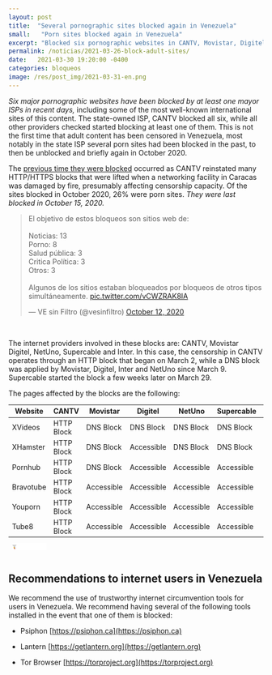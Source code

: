 ```yaml
---
layout: post
title:  "Several pornographic sites blocked again in Venezuela"
small:   "Porn sites blocked again in Venezuela"
excerpt: "Blocked six pornographic websites in CANTV, Movistar, Digitel, NetUno, Supercable and Inter"
permalink: /noticias/2021-03-26-block-adult-sites/
date:   2021-03-30 19:20:00 -0400
categories: bloqueos
image: /res/post_img/2021-03-31-en.png
---
```


*Six major pornographic websites have been blocked by at least one mayor ISPs in recent days,* including some of the most well-known international sites of this content. The state-owned ISP, CANTV blocked all six, while all other providers checked started blocking at least one of them. This is not the first time that adult content has been censored in Venezuela, most notably in the state ISP several porn sites had been blocked in the past, to then be unblocked and briefly again in October 2020.

The [previous time they were blocked](https://vesinfiltro.com/noticias/2020-10-12-30_nuevos_bloqueos_cantv/) occurred as CANTV reinstated many HTTP/HTTPS blocks that were lifted when a networking facility in Caracas was damaged by fire, presumably affecting censorship capacity. Of the sites blocked in October 2020, 26% were porn sites. *They were last blocked in October 15, 2020.*

<blockquote class="twitter-tweet" data-conversation="none" data-theme="light"><p lang="es" dir="ltr">El objetivo de estos bloqueos son sitios web de:<br><br>Noticias: 13<br>Porno: 8<br>Salud pública: 3<br>Critica Política: 3<br>Otros: 3<br><br>Algunos de los sitios estaban bloqueados por bloqueos de otros tipos simultáneamente. <a href="https://t.co/vCWZRAK8IA">pic.twitter.com/vCWZRAK8IA</a></p>&mdash; VE sin Filtro (@vesinfiltro) <a href="https://twitter.com/vesinfiltro/status/1315765218077814784?ref_src=twsrc%5Etfw">October 12, 2020</a></blockquote> <script async src="https://platform.twitter.com/widgets.js" charset="utf-8"></script>

<br/>

The internet providers involved in these blocks are: CANTV, Movistar Digitel, NetUno, Supercable and Inter. In this case, the censorship in CANTV operates through an HTTP block that began on March 2, while a DNS block was applied by Movistar, Digitel, Inter and NetUno since March 9. Supercable started the block a few weeks later on March 29.

The pages affected by the blocks are the following:

<div class="table-responsive">
 <table class="blocklist">
    <thead>
      <tr>
        <th>Website</th>
        <th>CANTV</th>
        <th>Movistar</th>
        <th>Digitel</th>
        <th>NetUno</th>
        <th>Supercable</th>
        <th>Inter</th>
      </tr>
    </thead>
    <tbody>
      <tr>
        <td>XVideos</td>
        <td class="block">HTTP Block</td>
        <td class="block">DNS Block</td>
        <td class="block">DNS Block</td>
        <td class="block">DNS Block</td>
        <td class="block">DNS Block</td>
        <td class="block">DNS Block</td>
      </tr>
      <tr>
        <td>XHamster</td>
        <td class="block">HTTP Block</td>
        <td class="block">DNS Block</td>
        <td class="accesible">Accessible</td>
        <td class="block">DNS Block</td>
        <td class="block">DNS Block</td>
        <td class="accesible">Accessible</td>
      </tr>
      <tr>
        <td>Pornhub</td>
        <td class="block">HTTP Block</td>
        <td class="block">DNS Block</td>
        <td class="accesible">Accessible</td>
        <td class="accesible">Accessible</td>
        <td class="accesible">Accessible</td>
        <td class="block">DNS Block</td>
      </tr>
      <tr>
        <td>Bravotube</td>
        <td class="block">HTTP Block</td>
        <td class="accesible">Accessible</td>
        <td class="accesible">Accessible</td>
        <td class="accesible">Accessible</td>
        <td class="accesible">Accessible</td>
        <td class="accesible">Accessible</td>
      </tr>
      <tr>
        <td>Youporn</td>
        <td class="block">HTTP Block</td>
        <td class="accesible">Accessible</td>
        <td class="accesible">Accessible</td>
        <td class="accesible">Accessible</td>
        <td class="accesible">Accessible</td>
        <td class="accesible">Accessible</td>
      </tr>
      <tr>
        <td>Tube8</td>
        <td class="block">HTTP Block</td>
        <td class="accesible">Accessible</td>
        <td class="accesible">Accessible</td>
        <td class="accesible">Accessible</td>
        <td class="accesible">Accessible</td>
        <td class="accesible">Accessible</td>
      </tr>
    </tbody>
  <tfoot>
      <tr>
        <td>
            <img src="/res/VeSinFiltro-long.svg" />
        </td>
        <td></td>
        <td></td>
        <td></td>
        <td></td>
        <td></td>
        <td class="social">
          @VEsinFiltro<br>
          vesinfiltro.com
        </td>
      </tr>
    </tfoot>
  </table>
</div>

## Recommendations to internet users in Venezuela

We recommend the use of trustworthy internet circumvention tools for users in Venezuela. We recommend having several of the following tools installed in the event that one of them is blocked:

-   Psiphon [https://psiphon.ca](https://psiphon.ca)

-   Lantern [https://getlantern.org](https://getlantern.org)

-   Tor Browser [https://torproject.org](https://torproject.org)
